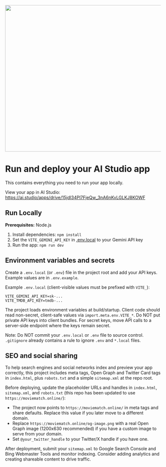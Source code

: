 <div align="center">
<img width="1200" height="475" alt="GHBanner" src="https://github.com/user-attachments/assets/0aa67016-6eaf-458a-adb2-6e31a0763ed6" />
</div>

# Run and deploy your AI Studio app

This contains everything you need to run your app locally.

View your app in AI Studio: https://ai.studio/apps/drive/15jdI34Pl7FjeQw_3nA6nKvLGLKJ8KOWF

## Run Locally

**Prerequisites:**  Node.js


1. Install dependencies:
   `npm install`
2. Set the `VITE_GEMINI_API_KEY` in [.env.local](.env.local) to your Gemini API key
3. Run the app:
   `npm run dev`

## Environment variables and secrets

Create a `.env.local` (or `.env`) file in the project root and add your API keys. Example values are in `.env.example`.

Example `.env.local` (client-visible values must be prefixed with `VITE_`):

```
VITE_GEMINI_API_KEY=sk-...
VITE_TMDB_API_KEY=tmdb-...
```

The project loads environment variables at build/startup. Client code should read
non-secret, client-safe values via `import.meta.env.VITE_*`. Do NOT put private
API keys into client bundles. For secret keys, move API calls to a server-side
endpoint where the keys remain secret.

Note: Do NOT commit your `.env.local` or `.env` file to source control. `.gitignore` already contains a rule to ignore `.env` and `*.local` files.

## SEO and social sharing

To help search engines and social networks index and preview your app correctly, this project includes meta tags, Open Graph and Twitter Card tags in `index.html`, plus `robots.txt` and a simple `sitemap.xml` at the repo root.

Before deploying, update the placeholder URLs and handles in `index.html`, `sitemap.xml`, and `robots.txt` (this repo has been updated to use `https://moviematch.online/`):

- The project now points to `https://moviematch.online/` in meta tags and share defaults. Replace this value if you later move to a different domain.
- Replace `https://moviematch.online/og-image.png` with a real Open Graph image (1200x630 recommended) if you have a custom image to serve from your domain.
- Set `@your_twitter_handle` to your Twitter/X handle if you have one.

After deployment, submit your `sitemap.xml` to Google Search Console and Bing Webmaster Tools and monitor indexing. Consider adding analytics and creating shareable content to drive traffic.
